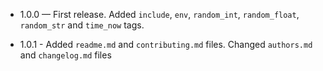 - 1.0.0 — First release. Added `include`, `env`, `random_int`, `random_float`, 
          `random_str` and `time_now` tags. 

- 1.0.1 - Added `readme.md` and `contributing.md` files. 
          Changed `authors.md` and `changelog.md` files